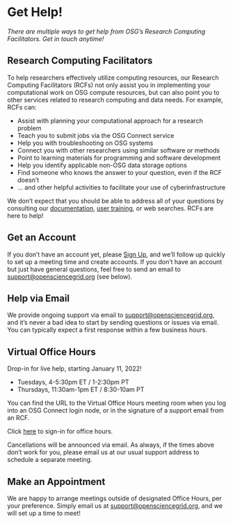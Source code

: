 # Get Help!

*There are multiple ways to get help from OSG’s Research Computing Facilitators. Get in touch anytime!*


## Research Computing Facilitators
To help researchers effectively utilize computing resources, our Research Computing Facilitators (RCFs) not only assist you in implementing your computational work on OSG compute resources, but can also point you to other services related to research computing and data needs. For example, RCFs can:
- Assist with planning your computational approach for a research problem
- Teach you to submit jobs via the OSG Connect service
- Help you with troubleshooting on OSG systems
- Connect you with other researchers using similar software or methods
- Point to learning materials for programming and software development
- Help you identify applicable non-OSG data storage options
- Find someone who knows the answer to your question, even if the RCF doesn’t
- … and other helpful activities to facilitate your use of cyberinfrastructure

We don’t expect that you should be able to address all of your questions by consulting our [documentation](https://support.opensciencegrid.org/support/home), [user training](https://support.opensciencegrid.org/support/solutions/5000161177), or web searches. RCFs are here to help!


## Get an Account
If you don’t have an account yet, please [Sign Up](https://www.osgconnect.net/), and we’ll follow up quickly to set up a meeting time and create accounts. If you don’t have an account but just have general questions, feel free to send an email to support@opensciencegrid.org (see below).


## Help via Email
We provide ongoing support via email to support@opensciencegrid.org, and it’s never a bad idea to start by sending questions or issues via email. You can typically expect a first response within a few business hours.


## Virtual Office Hours
Drop-in for live help, starting January 11, 2022!
- Tuesdays, 4-5:30pm ET / 1-2:30pm PT
- Thursdays, 11:30am-1pm ET / 8:30-10am PT

You can find the URL to the Virtual Office Hours meeting room when you log into an OSG Connect login node, or in the signature of a support email from an RCF. 

Click [here](https://docs.google.com/forms/d/e/1FAIpQLSdj3XT7I0SM4k9jBvST7YX5wsCH_er1HLA7VqRj9ICoEvf2GA/viewform) to sign-in for office hours. 

Cancellations will be announced via email. As always, if the times above don’t work for you, please email us at our usual support address to schedule a separate meeting.


## Make an Appointment
We are happy to arrange meetings outside of designated Office Hours, per your preference. Simply email us at support@opensciencegrid.org, and we will set up a time to meet!
